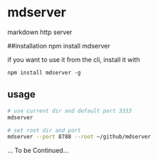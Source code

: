 # mdserver
markdown http server

##installation
    npm install mdserver

if you want to use it from the cli, install it with

    npm install mdserver -g

## usage

```sh
# use current dir and default port 3333
mdserver

# set root dir and port
mdserver --port 8788 --root ~/github/mdserver
```
... To be Continued...
